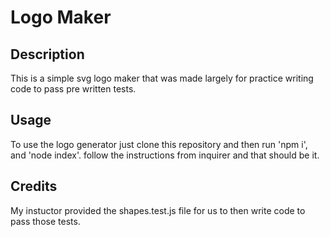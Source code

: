 # Logo Maker

## Description

This is a simple svg logo maker that was made largely for practice writing code to pass pre written tests.

## Usage

To use the logo generator just clone this repository and then run 'npm i', and 'node index'. follow the instructions from inquirer and that should be it.

## Credits

My instuctor provided the shapes.test.js file for us to then write code to pass those tests.
